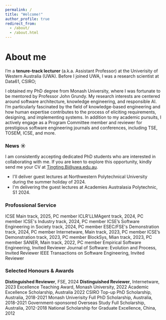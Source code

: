 ```yaml
---
permalink: /
title: "Welcome!"
author_profile: true
redirect_from: 
  - /about/
  - /about.html
---
```



About me
======
I’m a **tenure-track lecturer** (a.k.a. Assistant Professor) at the Univerisity of Western Australia (UWA). Before I joined UWA, I was a research scientist at Data61, CSIRO;

I obtained my PhD degree from Monash University, where I was fortunate to be mentored by Professor John Grundy. My research interests are centered around software architecture, knowledge engineering, and responsible AI. I’m particularly fascinated by the field of knowledge-based engineering and how human expertise contributes to the process of eliciting requirements, designing, and implementing systems. In addition to my academic pursuits, I actively engage as a Program Committee member and reviewer for prestigious software engineering journals and conferences, including TSE, TOSEM, ICSE, and more.

### News :sunny:
I am consistently accepting dedicated PhD students who are interested in collaborating with me. If you are keen to explore this opportunity, kindly send me your CV at Tingting.Bi@uwa.edu.au. 
- I'll deliver guest lectures at Northwestern Polytechnical University during the summer holiday of 2024.
- I'm delivering the guest lectures at Academies Australasia Polytechnic, S1 2024.

### Profossional Service
ICSE Main track, 2025, PC member
ICLR'LLMAgent track, 2024, PC member
ICSE's Industry track, 2024, PC member
ICSE’s Software Engineering in Society track, 2024, PC member
ESEC/FSE's Demonstration track, 2024, PC member
Internetware, Main track, 2023, PC member
ICSE’s Demonstration track, 2023, PC member
BlockSys, Mian track, 2023, PC member
SANER, Main track, 2022, PC member
Empirical Software Engineering, Invited Reviewer
Journal of Software: Evolution and Process, Invited Reviewer
IEEE Transactions on Software Engineering, Invited Reviewer

### Selected Honours & Awards
**Distinguished Reviewer**, FSE, 2024
**Distinguished Reviewer**, Internetware, 2023
Excellence Teaching Award, Monash University, 2022
Academic Excellence Scholarship, Australia 2022
CSIRO Top-up PhD Scholarship, Australia, 2018-2021
Monash Univerisity Full PhD Scholarship, Australia, 2018-2021
Government-sponsored Overseas Study Full Scholarship, Australia, 2012-2018
National Scholarship for Graduate Excellence, China, 2012
